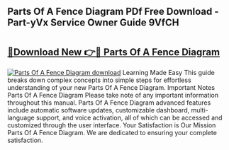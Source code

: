 ## Parts Of A Fence Diagram PDf Free Download - Part-yVx Service Owner Guide 9VfCH

# <h2><a href="http://dfrtpx.blite.top/?on=Parts+Of+A+Fence+Diagram">🔗Download New 👉🔴 Parts Of A Fence Diagram</a></h2>

[![Parts Of A Fence Diagram download](https://i.imgur.com/lujVjoI.png)](http://dfrtpx.blite.top/?on=Parts+Of+A+Fence+Diagram)
Learning Made Easy This guide breaks down complex concepts into simple steps for effortless understanding of your new Parts Of A Fence Diagram. Important Notes Parts Of A Fence Diagram Please take note of any important information throughout this manual. Parts Of A Fence Diagram advanced features include automatic software updates, customizable dashboard, multi-language support, and voice activation, all of which can be accessed and customized through the user interface. Your Satisfaction is Our Mission Parts Of A Fence Diagram. We are dedicated to ensuring your complete satisfaction.
